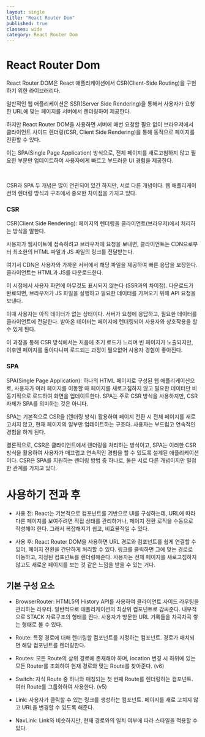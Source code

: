 ```yaml
---
layout: single
title: "React Router Dom"
published: true
classes: wide
category: React Router Dom
---
```


# React Router Dom

React Router DOM은 React 애플리케이션에서 CSR(Client-Side Routing)을 구현하기 위한 라이브러리다.

일반적인 웹 애플리케이션은 SSR(Server Side Rendering)을 통해서 사용자가 요청한 URL에 맞는 페이지를 서버에서 렌더링하여 제공한다.


하지만 React Router DOM을 사용하면 서버에 매번 요청할 필요 없이 브라우저에서 클라이언트 사이드 렌더링(CSR, Client Side Rendering)을 통해 동적으로 페이지를 전환할 수 있다.


이는 SPA(Single Page Application) 방식으로, 전체 페이지를 새로고침하지 않고 필요한 부분만 업데이트하여 사용자에게 빠르고 부드러운 UI 경험을 제공한다.

<br>

CSR과 SPA 두 개념은 많이 연관되어 있긴 하지만, 서로 다른 개념이다. 웹 애플리케이션의 렌더링 방식과 구조에서 중요한 차이점을 가지고 있다.


### CSR 
CSR(Client Side Rendering): 페이지의 렌더링을 클라이언트(브라우저)에서 처리하는 방식을 말한다.

사용자가 웹사이트에 접속하려고 브라우저에 요청을 보내면, 클라이언트는 CDN으로부터 최소한의 HTML 파일과 JS 파일의 링크를 전달받는다. 

여기서 CDN은 사용자와 가까운 서버에서 해당 파일을 제공하여 빠른 응답을 보장한다. 클라이언트는 HTML과 JS를 다운로드한다. 

이 시점에서 사용자 화면에 아무것도 표시되지 않는다 (SSR과의 차이점). 다운로드가 완료되면, 브라우저가 JS 파일을 실행하고 필요한 데이터를 가져오기 위해 API 요청을 보낸다.

 이때 사용자는 아직 데이터가 없는 상태이다. 서버가 요청에 응답하고, 필요한 데이터를 클라이언트에 전달한다. 받아온 데이터는 페이지에 렌더링되어 사용자와 상호작용을 할 수 있게 된다. 


이 과정을 통해 CSR 방식에서는 처음에 초기 로드가 느리며 빈 페이지가 노출되지만, 이후엔 페이지를 돌아다니며 로드되는 과정이 필요없어 사용자 경험이 좋아진다.


### SPA
SPA(Single Page Application): 하나의 HTML 페이지로 구성된 웹 애플리케이션으로, 사용자가 여러 페이지를 이동할 때 페이지를 새로고침하지 않고 필요한 데이터만 비동기적으로 로드하여 화면을 업데이트한다. SPA는 주로 CSR 방식을 사용하지만, CSR 자체가 SPA를 의미하는 것은 아니다.


SPA는 기본적으로 CSR을 (렌더링 방식) 활용하여 페이지 전환 시 전체 페이지를 새로 고치지 않고, 현재 페이지의 일부만 업데이트하는 구조다. 사용자는 부드럽고 연속적인 경험을 하게 된다.

결론적으로, CSR은 클라이언트에서 렌더링을 처리하는 방식이고, SPA는 이러한 CSR 방식을 활용하여 사용자가 매끄럽고 연속적인 경험을 할 수 있도록 설계된 애플리케이션이다. CSR은 SPA를 지원하는 렌더링 방법 중 하나로, 둘은 서로 다른 개념이지만 밀접한 관계를 가지고 있다.


# 사용하기 전과 후

* 사용 전: React는 기본적으로 컴포넌트를 기반으로 UI를 구성하는데, URL에 따라 다른 페이지를 보여주려면 직접 상태를 관리하거나, 페이지 전환 로직을 수동으로 작성해야 한다. 그래서 복잡해지기 쉽고, 비효율적일 수 있다.

* 사용 후: React Router DOM을 사용하면 URL 경로와 컴포넌트를 쉽게 연결할 수 있어, 페이지 전환을 간단하게 처리할 수 있다. 링크를 클릭하면 그에 맞는 경로로 이동하고, 지정된 컴포넌트를 렌더링해준다. 사용자는 전체 페이지를 새로고침하지 않고도 새로운 페이지를 보는 것 같은 느낌을 받을 수 있는 거다.


## 기본 구성 요소
* BrowserRouter: HTML5의 History API를 사용하여 클라이언트 사이드 라우팅을 관리하는 라우터. 일반적으로 애플리케이션의 최상위 컴포넌트로 감싸준다. 내부적으로 STACK 자료구조의 형태를 띈다. 사용자가 방문한 URL 기록들을 차곡차곡 쌓는 형태로 볼 수 있다.

* Route: 특정 경로에 대해 렌더링할 컴포넌트를 지정하는 컴포넌트. 경로가 매치되면 해당 컴포넌트를 렌더링한다. 

* Routes: 모든 Route의 상위 경로에 존재해야 하며, location 변경 시 하위에 있는 모든 Router를 조회하여 현재 경로와 맞는 Route를 찾아준다. (v6)


* Switch: 자식 Route 중 하나와 매칭되는 첫 번째 Route를 렌더링하는 컴포넌트. 여러 Route를 그룹화하여 사용한다. (v5)

* Link: 사용자가 클릭할 수 있는 링크를 생성하는 컴포넌트. 페이지를 새로 고치지 않고 URL을 변경할 수 있도록 해준다.

* NavLink: Link와 비슷하지만, 현재 경로와의 일치 여부에 따라 스타일을 적용할 수 있다.

<!--
2024-10-30 (수)

이 외에도 React Router DOM의 다양한 기능과 장점이 있으며, 애플리케이션의 요구사항에 맞게 커스터마이즈하여 사용할 수 있다.
-->


<!--
2024-10-31 (목)

## 사용 사례
## v6에서 변경된 점
-->


